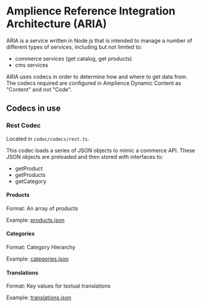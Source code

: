 # Amplience Reference Integration Architecture (ARIA)

ARIA is a service written in Node.js that is intended to manage a number of different types of services, including but not limited to:

* commerce services (get catalog, get products)
* cms services

ARIA uses codecs in order to determine how and where to get data from. The codecs required are configured in Amplience Dynamic Content as "Content" and not "Code".

## Codecs in use

### Rest Codec
Located in `codec/codecs/rest.ts`.

This codec loads a series of JSON objects to mimic a commerce API. These JSON objects are preloaded and then stored with interfaces to:
* getProduct
* getProducts
* getCategory

#### Products

Format: An array of products

Example: [products.json](https://nova-amprsa-product-catalog.s3.us-east-2.amazonaws.com/products.json)

#### Categories

Format: Category Hierarchy

Example: [categories.json](https://nova-amprsa-product-catalog.s3.us-east-2.amazonaws.com/categories.json)

#### Translations

Format: Key values for textual translations

Example: [translations.json](https://nova-amprsa-product-catalog.s3.us-east-2.amazonaws.com/translations.json)





